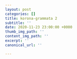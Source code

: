 ```yaml
---
layout: post
categories: []
title: korona-grammata 2
subtitle: ''
date: 2020-11-23 23:00:00 +0000
thumb_img_path: ''
content_img_path: ''
excerpt: ''
canonical_url: ''

---
```

